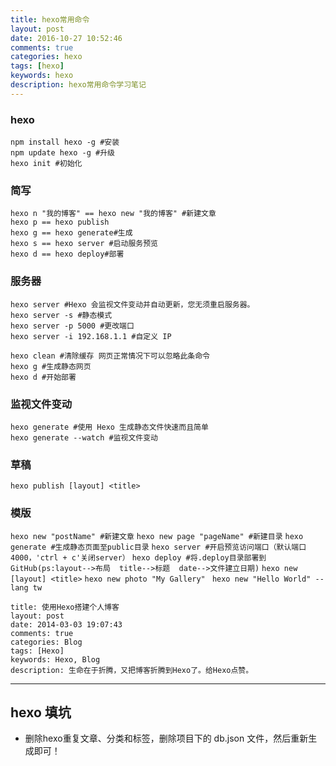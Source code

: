 ```yaml
---
title: hexo常用命令
layout: post
date: 2016-10-27 10:52:46
comments: true
categories: hexo
tags: [hexo]
keywords: hexo
description: hexo常用命令学习笔记
---
```

### hexo
```
npm install hexo -g #安装  
npm update hexo -g #升级  
hexo init #初始化
```
### 简写
```
hexo n "我的博客" == hexo new "我的博客" #新建文章
hexo p == hexo publish
hexo g == hexo generate#生成
hexo s == hexo server #启动服务预览
hexo d == hexo deploy#部署
```
### 服务器
```
hexo server #Hexo 会监视文件变动并自动更新，您无须重启服务器。
hexo server -s #静态模式
hexo server -p 5000 #更改端口
hexo server -i 192.168.1.1 #自定义 IP

hexo clean #清除缓存 网页正常情况下可以忽略此条命令
hexo g #生成静态网页
hexo d #开始部署
```
### 监视文件变动
```
hexo generate #使用 Hexo 生成静态文件快速而且简单
hexo generate --watch #监视文件变动
```
### 草稿
```
hexo publish [layout] <title>
```
### 模版
`hexo new "postName" #新建文章`
`hexo new page "pageName" #新建目录`
`hexo generate #生成静态页面至public目录`
`hexo server #开启预览访问端口（默认端口4000，'ctrl + c'关闭server）`
`hexo deploy #将.deploy目录部署到GitHub(ps:layout-->布局  title-->标题  date-->文件建立日期)`
`hexo new [layout] <title>`
`hexo new photo "My Gallery" `
`hexo new "Hello World" --lang tw`
```
title: 使用Hexo搭建个人博客
layout: post
date: 2014-03-03 19:07:43
comments: true
categories: Blog
tags: [Hexo]
keywords: Hexo, Blog
description: 生命在于折腾，又把博客折腾到Hexo了。给Hexo点赞。
```

***
## hexo 填坑
* 删除hexo重复文章、分类和标签，删除项目下的 db.json 文件，然后重新生成即可！
